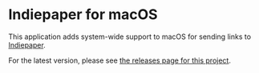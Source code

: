#  Indiepaper for macOS

This application adds system-wide support to macOS for sending links to [Indiepaper](https://indiepaper.cleverdevil.io).

For the latest version, please see [the releases page for this project](https://github.com/cleverdevil/Indiepaper-macOS/releases).
